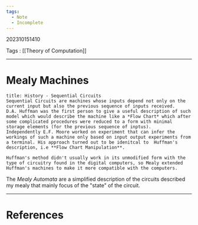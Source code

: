 ```yaml
---
tags:
  - Note
  - Incomplete
---
```

202310151410

Tags : [[Theory of Computation]]

---
# Mealy Machines

```ad-quote
title: History - Sequential Circuits
Sequential Circuits are machines whose inputs depend not only on the current input but also the previous sequence of inputs received. 
D.A. Huffman was the first person to give a useful description of such model which would describe the machine like a *Flow Chart* which after some complicated procedures were reduced to a form with minimal storage elements (for the previous sequence of inptus).
Independently E.F. Moore worked on experiment that can infer the workings of such a machine only based on input output experiments from a terminal. His approach turned out to be idenitcal to  Huffman's description, i.e **Flow Chart Manipulation**.

Huffman's method didn't usually work in its unmodified form with the type of circuitry found in the digital computers, so Mealy extended Huffman's machines to make it more compatible with the computers.
```

The *Mealy Automata* are a simplified description of the circuits described my mealy that mainly focus of the "state" of the circuit.

---
# References
